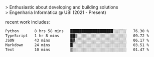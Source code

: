 
<!--<img width="1415" height="100" alt="blu" src="https://github.com/rdsilva01/rdsilva01/assets/101207588/deb060e5-d035-4f09-b511-e3f50605b207">-->

\> Enthusiastic about developing and building solutions <br>
\> Engenharia Informática @ UBI (2021 - Present)

<!-- <a href="https://www.rodrigosilva.live/">personal website</a> 🏁 -->

<!-- ![](https://komarev.com/ghpvc/?username=rdsilva01) -->

recent work includes:
<!--START_SECTION:waka-->

```txt
Python       8 hrs 58 mins   ███████████████████░░░░░░   76.30 %
TypeScript   1 hr 8 mins     ██▒░░░░░░░░░░░░░░░░░░░░░░   09.72 %
JSON         43 mins         █▓░░░░░░░░░░░░░░░░░░░░░░░   06.17 %
Markdown     24 mins         █░░░░░░░░░░░░░░░░░░░░░░░░   03.51 %
Text         10 mins         ▒░░░░░░░░░░░░░░░░░░░░░░░░   01.47 %
```

<!--END_SECTION:waka-->

